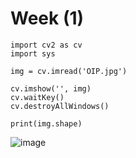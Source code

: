 # Week (1)
```
import cv2 as cv
import sys

img = cv.imread('OIP.jpg')

cv.imshow('', img)
cv.waitKey()
cv.destroyAllWindows()

print(img.shape)
```

![image](https://github.com/user-attachments/assets/9855f547-0721-46cf-909c-4c0569dd8ab4)
